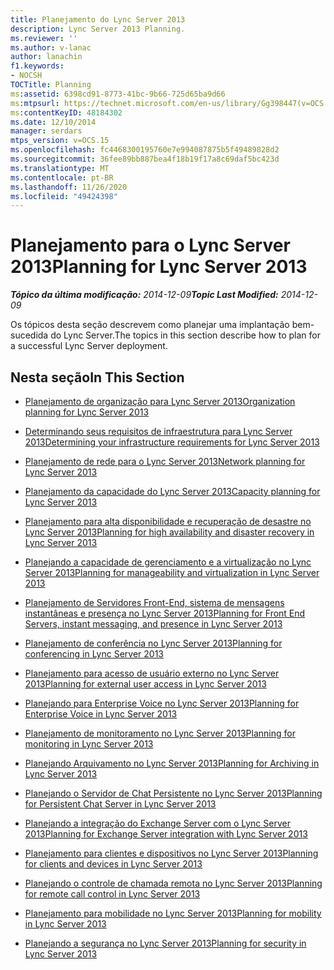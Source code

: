 ```yaml
---
title: Planejamento do Lync Server 2013
description: Lync Server 2013 Planning.
ms.reviewer: ''
ms.author: v-lanac
author: lanachin
f1.keywords:
- NOCSH
TOCTitle: Planning
ms:assetid: 6398cd91-8773-41bc-9b66-725d65ba9d66
ms:mtpsurl: https://technet.microsoft.com/en-us/library/Gg398447(v=OCS.15)
ms:contentKeyID: 48184302
ms.date: 12/10/2014
manager: serdars
mtps_version: v=OCS.15
ms.openlocfilehash: fc4468300195760e7e994087875b5f49489828d2
ms.sourcegitcommit: 36fee89bb887bea4f18b19f17a8c69daf5bc423d
ms.translationtype: MT
ms.contentlocale: pt-BR
ms.lasthandoff: 11/26/2020
ms.locfileid: "49424398"
---
```

# <a name="planning-for-lync-server-2013"></a><span data-ttu-id="bb42c-103">Planejamento para o Lync Server 2013</span><span class="sxs-lookup"><span data-stu-id="bb42c-103">Planning for Lync Server 2013</span></span>

<div data-xmlns="http://www.w3.org/1999/xhtml">

<div class="topic" data-xmlns="http://www.w3.org/1999/xhtml" data-msxsl="urn:schemas-microsoft-com:xslt" data-cs="https://msdn.microsoft.com/">

<div data-asp="https://msdn2.microsoft.com/asp">



</div>

<div id="mainSection">

<div id="mainBody"><span data-ttu-id="bb42c-104">

<span> </span></span><span class="sxs-lookup"><span data-stu-id="bb42c-104">

<span> </span></span></span>

<span data-ttu-id="bb42c-105">_**Tópico da última modificação:** 2014-12-09_</span><span class="sxs-lookup"><span data-stu-id="bb42c-105">_**Topic Last Modified:** 2014-12-09_</span></span>

<span data-ttu-id="bb42c-106">Os tópicos desta seção descrevem como planejar uma implantação bem-sucedida do Lync Server.</span><span class="sxs-lookup"><span data-stu-id="bb42c-106">The topics in this section describe how to plan for a successful Lync Server deployment.</span></span>

<div>

## <a name="in-this-section"></a><span data-ttu-id="bb42c-107">Nesta seção</span><span class="sxs-lookup"><span data-stu-id="bb42c-107">In This Section</span></span>

  - [<span data-ttu-id="bb42c-108">Planejamento de organização para Lync Server 2013</span><span class="sxs-lookup"><span data-stu-id="bb42c-108">Organization planning for Lync Server 2013</span></span>](lync-server-2013-planning-for-your-organization.md)

  - [<span data-ttu-id="bb42c-109">Determinando seus requisitos de infraestrutura para Lync Server 2013</span><span class="sxs-lookup"><span data-stu-id="bb42c-109">Determining your infrastructure requirements for Lync Server 2013</span></span>](lync-server-2013-determining-your-infrastructure-requirements.md)

  - [<span data-ttu-id="bb42c-110">Planejamento de rede para o Lync Server 2013</span><span class="sxs-lookup"><span data-stu-id="bb42c-110">Network planning for Lync Server 2013</span></span>](lync-server-2013-network-planning.md)

  - [<span data-ttu-id="bb42c-111">Planejamento da capacidade do Lync Server 2013</span><span class="sxs-lookup"><span data-stu-id="bb42c-111">Capacity planning for Lync Server 2013</span></span>](lync-server-2013-capacity-planning.md)

  - [<span data-ttu-id="bb42c-112">Planejamento para alta disponibilidade e recuperação de desastre no Lync Server 2013</span><span class="sxs-lookup"><span data-stu-id="bb42c-112">Planning for high availability and disaster recovery in Lync Server 2013</span></span>](lync-server-2013-planning-for-high-availability-and-disaster-recovery.md)

  - [<span data-ttu-id="bb42c-113">Planejando a capacidade de gerenciamento e a virtualização no Lync Server 2013</span><span class="sxs-lookup"><span data-stu-id="bb42c-113">Planning for manageability and virtualization in Lync Server 2013</span></span>](lync-server-2013-planning-for-manageability-and-virtualization.md)

  - [<span data-ttu-id="bb42c-114">Planejamento de Servidores Front-End, sistema de mensagens instantâneas e presença no Lync Server 2013</span><span class="sxs-lookup"><span data-stu-id="bb42c-114">Planning for Front End Servers, instant messaging, and presence in Lync Server 2013</span></span>](lync-server-2013-planning-for-front-end-servers-instant-messaging-and-presence.md)

  - [<span data-ttu-id="bb42c-115">Planejamento de conferência no Lync Server 2013</span><span class="sxs-lookup"><span data-stu-id="bb42c-115">Planning for conferencing in Lync Server 2013</span></span>](lync-server-2013-planning-for-conferencing.md)

  - [<span data-ttu-id="bb42c-116">Planejamento para acesso de usuário externo no Lync Server 2013</span><span class="sxs-lookup"><span data-stu-id="bb42c-116">Planning for external user access in Lync Server 2013</span></span>](lync-server-2013-planning-for-external-user-access.md)

  - [<span data-ttu-id="bb42c-117">Planejando para Enterprise Voice no Lync Server 2013</span><span class="sxs-lookup"><span data-stu-id="bb42c-117">Planning for Enterprise Voice in Lync Server 2013</span></span>](lync-server-2013-planning-for-enterprise-voice.md)

  - [<span data-ttu-id="bb42c-118">Planejamento de monitoramento no Lync Server 2013</span><span class="sxs-lookup"><span data-stu-id="bb42c-118">Planning for monitoring in Lync Server 2013</span></span>](lync-server-2013-planning-for-monitoring.md)

  - [<span data-ttu-id="bb42c-119">Planejando Arquivamento no Lync Server 2013</span><span class="sxs-lookup"><span data-stu-id="bb42c-119">Planning for Archiving in Lync Server 2013</span></span>](lync-server-2013-planning-for-archiving.md)

  - [<span data-ttu-id="bb42c-120">Planejando o Servidor de Chat Persistente no Lync Server 2013</span><span class="sxs-lookup"><span data-stu-id="bb42c-120">Planning for Persistent Chat Server in Lync Server 2013</span></span>](lync-server-2013-planning-for-persistent-chat-server.md)

  - [<span data-ttu-id="bb42c-121">Planejando a integração do Exchange Server com o Lync Server 2013</span><span class="sxs-lookup"><span data-stu-id="bb42c-121">Planning for Exchange Server integration with Lync Server 2013</span></span>](lync-server-2013-planning-for-exchange-server-integration.md)

  - [<span data-ttu-id="bb42c-122">Planejamento para clientes e dispositivos no Lync Server 2013</span><span class="sxs-lookup"><span data-stu-id="bb42c-122">Planning for clients and devices in Lync Server 2013</span></span>](lync-server-2013-planning-for-clients-and-devices.md)

  - [<span data-ttu-id="bb42c-123">Planejando o controle de chamada remota no Lync Server 2013</span><span class="sxs-lookup"><span data-stu-id="bb42c-123">Planning for remote call control in Lync Server 2013</span></span>](lync-server-2013-planning-for-remote-call-control.md)

  - [<span data-ttu-id="bb42c-124">Planejamento para mobilidade no Lync Server 2013</span><span class="sxs-lookup"><span data-stu-id="bb42c-124">Planning for mobility in Lync Server 2013</span></span>](lync-server-2013-planning-for-mobility.md)

  - [<span data-ttu-id="bb42c-125">Planejando a segurança no Lync Server 2013</span><span class="sxs-lookup"><span data-stu-id="bb42c-125">Planning for security in Lync Server 2013</span></span>](lync-server-2013-planning-for-security.md)

<span data-ttu-id="bb42c-126"></div>

</div>

<span> </span>

</div>

</div>

</span><span class="sxs-lookup"><span data-stu-id="bb42c-126"></div>

</div>

<span> </span>

</div>

</div>

</span></span></div>


